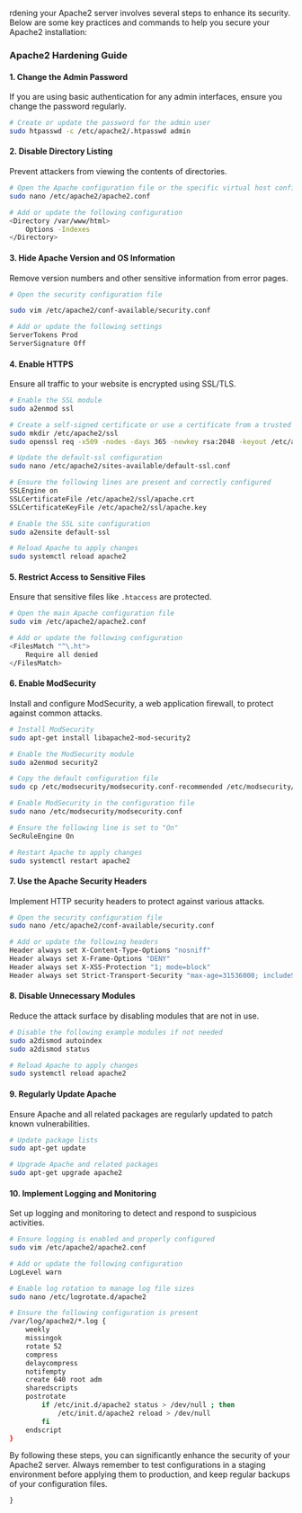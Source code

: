 rdening your Apache2 server involves several steps to enhance its security. Below are some key practices and commands to help you secure your Apache2 installation:

### Apache2 Hardening Guide

#### 1. Change the Admin Password

If you are using basic authentication for any admin interfaces, ensure you change the password regularly.

```sh
# Create or update the password for the admin user
sudo htpasswd -c /etc/apache2/.htpasswd admin
```

#### 2. Disable Directory Listing

Prevent attackers from viewing the contents of directories.

```sh
# Open the Apache configuration file or the specific virtual host configuration
sudo nano /etc/apache2/apache2.conf

# Add or update the following configuration
<Directory /var/www/html>
    Options -Indexes
</Directory>
```

#### 3. Hide Apache Version and OS Information

Remove version numbers and other sensitive information from error pages.

```sh
# Open the security configuration file

sudo vim /etc/apache2/conf-available/security.conf

# Add or update the following settings
ServerTokens Prod
ServerSignature Off
```

#### 4. Enable HTTPS

Ensure all traffic to your website is encrypted using SSL/TLS.

```sh
# Enable the SSL module
sudo a2enmod ssl

# Create a self-signed certificate or use a certificate from a trusted CA
sudo mkdir /etc/apache2/ssl
sudo openssl req -x509 -nodes -days 365 -newkey rsa:2048 -keyout /etc/apache2/ssl/apache.key -out /etc/apache2/ssl/apache.crt

# Update the default-ssl configuration
sudo nano /etc/apache2/sites-available/default-ssl.conf

# Ensure the following lines are present and correctly configured
SSLEngine on
SSLCertificateFile /etc/apache2/ssl/apache.crt
SSLCertificateKeyFile /etc/apache2/ssl/apache.key

# Enable the SSL site configuration
sudo a2ensite default-ssl

# Reload Apache to apply changes
sudo systemctl reload apache2
```

#### 5. Restrict Access to Sensitive Files

Ensure that sensitive files like `.htaccess` are protected.

```sh
# Open the main Apache configuration file
sudo vim /etc/apache2/apache2.conf

# Add or update the following configuration
<FilesMatch "^\.ht">
    Require all denied
</FilesMatch>
```

#### 6. Enable ModSecurity

Install and configure ModSecurity, a web application firewall, to protect against common attacks.

```sh
# Install ModSecurity
sudo apt-get install libapache2-mod-security2

# Enable the ModSecurity module
sudo a2enmod security2

# Copy the default configuration file
sudo cp /etc/modsecurity/modsecurity.conf-recommended /etc/modsecurity/modsecurity.conf

# Enable ModSecurity in the configuration file
sudo nano /etc/modsecurity/modsecurity.conf

# Ensure the following line is set to "On"
SecRuleEngine On

# Restart Apache to apply changes
sudo systemctl restart apache2
```

#### 7. Use the Apache Security Headers

Implement HTTP security headers to protect against various attacks.

```sh
# Open the security configuration file
sudo nano /etc/apache2/conf-available/security.conf

# Add or update the following headers
Header always set X-Content-Type-Options "nosniff"
Header always set X-Frame-Options "DENY"
Header always set X-XSS-Protection "1; mode=block"
Header always set Strict-Transport-Security "max-age=31536000; includeSubDomains"
```

#### 8. Disable Unnecessary Modules

Reduce the attack surface by disabling modules that are not in use.

```sh
# Disable the following example modules if not needed
sudo a2dismod autoindex
sudo a2dismod status

# Reload Apache to apply changes
sudo systemctl reload apache2
```

#### 9. Regularly Update Apache

Ensure Apache and all related packages are regularly updated to patch known vulnerabilities.

```sh
# Update package lists
sudo apt-get update

# Upgrade Apache and related packages
sudo apt-get upgrade apache2
```

#### 10. Implement Logging and Monitoring

Set up logging and monitoring to detect and respond to suspicious activities.

```sh
# Ensure logging is enabled and properly configured
sudo vim /etc/apache2/apache2.conf

# Add or update the following configuration
LogLevel warn

# Enable log rotation to manage log file sizes
sudo nano /etc/logrotate.d/apache2

# Ensure the following configuration is present
/var/log/apache2/*.log {
    weekly
    missingok
    rotate 52
    compress
    delaycompress
    notifempty
    create 640 root adm
    sharedscripts
    postrotate
        if /etc/init.d/apache2 status > /dev/null ; then
            /etc/init.d/apache2 reload > /dev/null
        fi
    endscript
}
```

By following these steps, you can significantly enhance the security of your Apache2 server. Always remember to test configurations in a staging environment before applying them to production, and keep regular backups of your configuration files.
```
}
```
```
```
```
```
```
```
```
```
```
```
```
```
```
```
```
```
```
```
